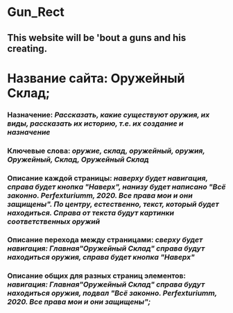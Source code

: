 # Gun_Rect
## This website will be 'bout a guns and his creating.


# Название сайта: Оружейный Склад;

### Назначение: *Рассказать, какие существуют оружия, их виды, рассказать их историю, т.е. их создание и назначение*

### Ключевые слова: *оружие, склад, оружейный, оружия, Оружейный, Склад, Оружейный Склад*

### Описание каждой страницы: *наверху будет навигация, справа будет кнопка "Наверх", нанизу будет написано "Всё законно. Perfexturiumm, 2020. Все права мои и они защищены". По центру, естественно, текст, который будет находиться. Справа от текста будут картинки соответственных оружий*

### Описание перехода между страницами: *сверху будет навигация: Главная"Оружейный Склад" справа будут находиться оружия, справа будет кнопка "Наверх"*

### Описание общих для разных страниц элементов: *навигация: Главная"Оружейный Склад" справа будут находиться оружия, подвал "Всё законно. Perfexturiumm, 2020. Все права мои и они защищены";*
